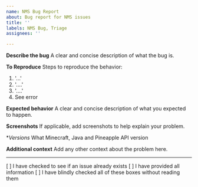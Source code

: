 ```yaml
---
name: NMS Bug Report
about: Bug report for NMS issues
title: ''
labels: NMS Bug, Triage
assignees: ''

---
```


**Describe the bug**
A clear and concise description of what the bug is.

**To Reproduce**
Steps to reproduce the behavior:
1. '...'
2. '....'
3. '....'
4. See error

**Expected behavior**
A clear and concise description of what you expected to happen.

**Screenshots**
If applicable, add screenshots to help explain your problem.

**Versions*
What Minecraft, Java and Pineapple API version

**Additional context**
Add any other context about the problem here.


---

[ ] I have checked to see if an issue already exists
[ ] I have provided all information
[ ] I have blindly checked all of these boxes without reading them

